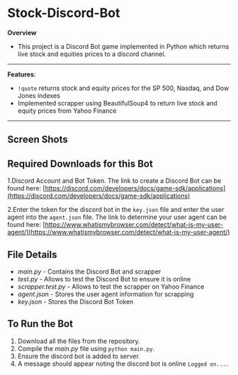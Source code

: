 # Stock-Discord-Bot
**Overview**
- This project is a Discord Bot game implemented in Python which returns live stock and equities prices to a discord channel.
----
**Features**:
- `!quote` returns stock and equity prices for the SP 500, Nasdaq, and Dow Jones indexes
- Implemented scrapper using BeautifulSoup4 to return live stock and equity prices from Yahoo Finance

----

## Screen Shots
## Required Downloads for this Bot
1.Discord Account and Bot Token. The link to create a Discord Bot can be found here: 
[https://discord.com/developers/docs/game-sdk/applications](https://discord.com/developers/docs/game-sdk/applications)

2.Enter the token for the discord bot in the `key.json` file and enter the user agent into the `agent.json` file.
The link to determine your user agent can be found here:
[https://www.whatismybrowser.com/detect/what-is-my-user-agent/](https://www.whatismybrowser.com/detect/what-is-my-user-agent/)
## File Details
- *main.py* - Contains the Discord Bot and scrapper
- *test.py* - Allows to test the Discord Bot to ensure it is online
- *scrapper.test.py* - Allows to test the scrapper on Yahoo Finance
- *agent.json* - Stores the user agent information for scrapping
- *key.json* - Stores the Discord Bot Token

## To Run the Bot
1.  Download all the files from the repository.
2.  Compile the *main.py* file using `python main.py`.
3.  Ensure the discord bot is added to server.
4.  A message should appear noting the discord bot is online `Logged on...`.


